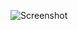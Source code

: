 ![Screenshot](https://raw.githubusercontent.com/Cryakl/Ultimate-RAT-Collection/refs/heads/main/InvisibleHunter/InvisibleHunter1.3/Screenshot.png)
